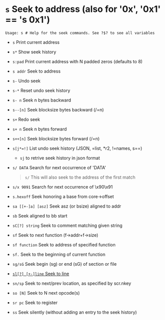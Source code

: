 <!-- TITLE: s -->

#  `s` Seek to address (also for '0x', '0x1' == 's 0x1')


```text
Usage: s # Help for the seek commands. See ?$? to see all variables
```


- `s` Print current address
- `s*`   Show seek history
- `s:pad` Print current address with N padded zeros (defaults to 8)
- `s addr` Seek to address
- `s-` Undo seek
- `s-*` Reset undo seek history
- `s- n` Seek n bytes backward
- `s--[n]` Seek blocksize bytes backward (/=n)
- `s+` Redo seek
- `s+ n` Seek n bytes forward
- `s++[n]` Seek blocksize bytes forward (/=n)
- `s[j*=!]` List undo seek history (JSON, =list, *r2, !=names, s==)
	- `sj` to retrive seek history in json format
- `s/ DATA` Search for next occurrence of 'DATA'
  > `s/` This will also seek to the address of the first match
- `s/x 9091` Search for next occurrence of \x90\x91
- `s.hexoff` Seek honoring a base from core->offset
- `sa [[+-]a] [asz]` Seek asz (or bsize) aligned to addr
- `sb` Seek aligned to bb start
- `sC[?] string` Seek to comment matching given string
- `sf` Seek to next function (f->addr+f->size)
- `sf function` Seek to address of specified function
- `sf.` Seek to the beginning of current function
- `sg/sG` Seek begin (sg) or end (sG) of section or file

- [ `sl[?] [+-]line` Seek to line](/options/s/sl)

- `sn/sp` Seek to next/prev location, as specified by scr.nkey
- `so [N]` Seek to N next opcode(s)
- `sr pc` Seek to register
- `ss` Seek silently (without adding an entry to the seek history)

<p hidden>s- s-- s+ s++ s/ sj s/x sa sb sC sf sg sG sl sn sp so sr ss</p>